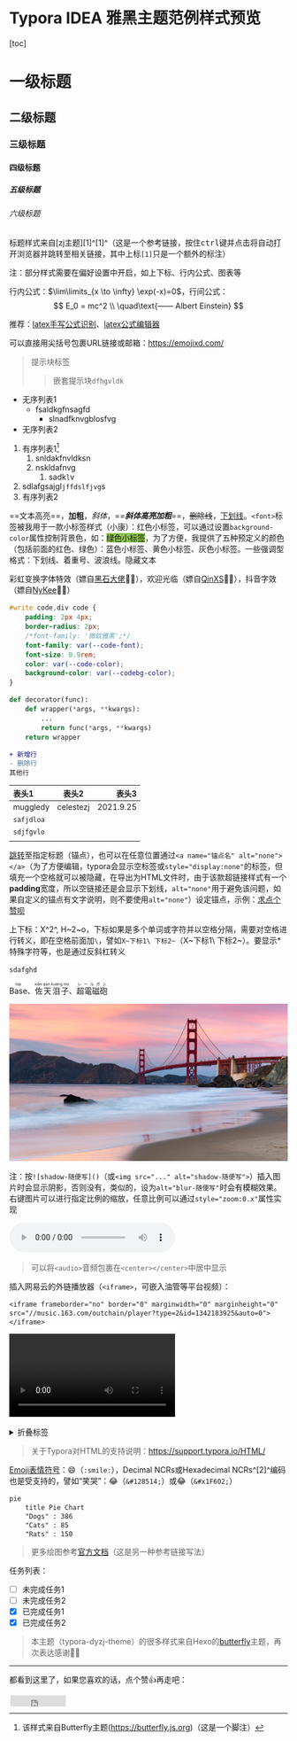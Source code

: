 # Typora IDEA 雅黑主题范例样式预览

[toc]

# 一级标题

## 二级标题

### 三级标题

#### 四级标题

##### 五级标题

###### 六级标题

标题样式来自[zj主题][1]^[1]^（这是一个参考链接，按住<kbd>ctrl</kbd>键并点击将自动打开浏览器并跳转至相关链接，其中上标`[1]`只是一个额外的标注）

注：部分样式需要在偏好设置中开启，如上下标、行内公式、图表等

行内公式：$\lim\limits_{x \to \infty} \exp(-x)=0$，行间公式：
$$
E_0 = mc^2 \\
\quad\text{—— Albert Einstein}
$$

推荐：[latex手写公式识别](http://draw.mathpix.com/)、[latex公式编辑器](https://www.latexlive.com/)

可以直接用尖括号包裹URL链接或邮箱：<https://emojixd.com/>

> 提示块标签
>
> > 嵌套提示块`dfhgvldk`

- 无序列表1
  - fsaldkgfnsagfd
    - slnadfknvgblosfvg
- 无序列表2

1. 有序列表1[^1]
   1. snldakfnvldksn
   2. nskldafnvg
      1. sadk`l`v
2. sdlafgsajgl`jffdslfjvg`s
3. 有序列表2

==文本高亮==，__加粗__，*斜体*，==***斜体高亮加粗***==，~~删除线~~，<u>下划线</u>。`<font>`标签被我用于一款小标签样式（小康）：<font>红色小标签</font>，可以通过设置`background-color`属性控制背景色，如：<font style="background-color:#8bc34a">绿色小标签</font>，为了方便，我提供了五种预定义的颜色（包括前面的红色、绿色）：<font title="blue">蓝色小标签</font>、<font title="yellow">黄色小标签</font>、<font title="gray">灰色小标签</font>。一些强调型格式：<span alt="underline">下划线</span>、<span alt="emp">着重号</span>、<span alt="wavy">波浪线</span>。<span alt="hide">隐藏文本</span>

<span alt="rainbow">彩虹变换字体特效</span>（嫖自[黑石大佬](https://www.heson10.com/posts/21347.html)🙇‍♀️），<span alt="modern">欢迎光临</span>（嫖自[QinXS](https://7bxing.com/friends/)🙇‍♀️），<span alt="shake">抖音字效</span>（嫖自[NyKee](https://www.nykee.cn/)🙇‍♀️）

```css
#write code,div code {
    padding: 2px 4px;
    border-radius: 2px;
    /*font-family: '微软雅黑';*/
    font-family: var(--code-font);
    font-size: 0.9rem;
    color: var(--code-color);
    background-color: var(--codebg-color);
}
```

```python
def decorator(func):
    def wrapper(*args, **kwargs):
        ...
        return func(*args, **kwargs)
    return wrapper
```

```diff
+ 新增行
- 删除行
其他行
```

| 表头1      |   表头2   |     表头3 |
| :--------- | :-------: | --------: |
| muggledy   | celestezj | 2021.9.25 |
| `safjdloa` |           |           |
| `sdjfgvlo` |           |           |
|            |           |           |

[跳转](#二级标题)至指定标题（锚点），也可以在任意位置通过`<a name="锚点名" alt="none"> </a>`（为了方便编辑，typora会显示空标签或`style="display:none"`的标签，但填充一个空格就可以被隐藏，在导出为HTML文件时，由于该款超链接样式有一个**padding**宽度，所以空链接还是会显示下划线，`alt="none"`用于避免该问题，如果自定义的锚点有文字说明，则不要使用`alt="none"`）设定锚点，示例：[求点个赞呗](#star)

上下标：X^2^, H~2~o，下标如果是多个单词或字符并以空格分隔，需要对空格进行转义，即在空格前面加`\`，譬如`X~下标1\ 下标2~`（X~下标1\ 下标2~）。要显示\*特殊字符等，也是通过反斜杠转义

`sdafghd`

<ruby>Base<rp> (</rp><rt>top</rt><rp>) </rp></ruby>、<ruby>佐天泪子<rp> (</rp><rt>xiān qún kuáng mó</rt><rp>) </rp></ruby>、<ruby>超電磁砲<rp> (</rp><rt>レールガン</rt><rp>) </rp></ruby>

<img src="./temp/04154_bayoffire_2560x1440.jpg" style="zoom: 67%;" alt="shadow" />

注：按`![shadow-随便写]()`（或`<img src="..." alt="shadow-随便写">`）插入图片时会显示阴影，否则没有，类似的，设为`alt="blur-随便写"`时会有模糊效果。右键图片可以进行指定比例的缩放，任意比例可以通过`style="zoom:0.x"`属性实现

<audio controls="controls">
  <source src="./temp/你能不能不要离开我 (莫叫语版)-莫叫姐姐.mp3" type="audio/mp3" />
</audio>


> 可以将`<audio>`音频包裹在`<center></center>`中居中显示

插入网易云的外链播放器（`<iframe>`，可嵌入油管等平台视频）：

```iframe
<iframe frameborder="no" border="0" marginwidth="0" marginheight="0" src="//music.163.com/outchain/player?type=2&id=1342183925&auto=0"></iframe>
```

<audio src="./temp/她的微笑.mp3"></audio>

<video src="./temp/航拍风景.mp4"></video>

<details>
    <summary>折叠标签</summary>
    青青子衿，悠悠我心
    sadhfnksanfg
    sklondvglo
</details>


> 关于Typora对HTML的支持说明：<https://support.typora.io/HTML/>

[Emoji表情符号](https://www.webfx.com/tools/emoji-cheat-sheet/)：:smile:（`:smile:`），Decimal NCRs或Hexadecimal NCRs^[2]^编码也是受支持的，譬如“笑哭”：&#128514;（`&#128514;`）或&#x1F602;（`&#x1F602;`）

```mermaid
pie
    title Pie Chart
    "Dogs" : 386
    "Cats" : 85
    "Rats" : 150 
```

> 更多绘图参考[官方文档][]（这是另一种参考链接写法）

任务列表：

- [ ] 未完成任务1
- [ ] 未完成任务2
- [x] 已完成任务1
- [x] 已完成任务2

> 本主题（typora-dyzj-theme）的很多样式来自Hexo的<span alt="btn"><a href="https://butterfly.js.org">butterfly</a></span>主题，再次表达感谢🙇‍♀️

---

<a name="star" alt="none"> </a>都看到这里了，如果您喜欢的话，点个赞:+1:再走吧：

<iframe style="margin-left: 2px; margin-bottom:-5px;" frameborder="0" scrolling="0" width="100px" height="20px" src="https://ghbtns.com/github-btn.html?user=muggledy&repo=typora-dyzj-theme&type=star&count=true" > </iframe>

[^1]: 该样式来自Butterfly主题(https://butterfly.js.org)（这是一个脚注）

[^2]: https://github.com/Theigrams/My-Typora-Themes	"本样式修改自zj主题（这是一个链接引用）"
[^3]:https://www.ifreesite.com/unicode/

[官方文档]: https://support.typora.io/Draw-Diagrams-With-Markdown/
